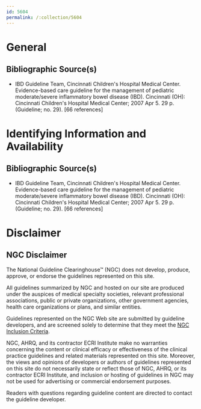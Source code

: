 ```yaml
---
id: 5604
permalink: /:collection/5604
---
```


# General

## Bibliographic Source(s)

- IBD Guideline Team, Cincinnati Children's Hospital Medical Center. Evidence-based care guideline for the management of pediatric moderate/severe inflammatory bowel disease (IBD). Cincinnati (OH): Cincinnati Children's Hospital Medical Center; 2007 Apr 5. 29 p. (Guideline; no. 29). [66 references]

# Identifying Information and Availability

## Bibliographic Source(s)

- IBD Guideline Team, Cincinnati Children's Hospital Medical Center. Evidence-based care guideline for the management of pediatric moderate/severe inflammatory bowel disease (IBD). Cincinnati (OH): Cincinnati Children's Hospital Medical Center; 2007 Apr 5. 29 p. (Guideline; no. 29). [66 references]

# Disclaimer

## NGC Disclaimer

The National Guideline Clearinghouse™ (NGC) does not develop, produce, approve, or endorse the guidelines represented on this site.

All guidelines summarized by NGC and hosted on our site are produced under the auspices of medical specialty societies, relevant professional associations, public or private organizations, other government agencies, health care organizations or plans, and similar entities.

Guidelines represented on the NGC Web site are submitted by guideline developers, and are screened solely to determine that they meet the [NGC Inclusion Criteria](/help-and-about/summaries/inclusion-criteria).

NGC, AHRQ, and its contractor ECRI Institute make no warranties concerning the content or clinical efficacy or effectiveness of the clinical practice guidelines and related materials represented on this site. Moreover, the views and opinions of developers or authors of guidelines represented on this site do not necessarily state or reflect those of NGC, AHRQ, or its contractor ECRI Institute, and inclusion or hosting of guidelines in NGC may not be used for advertising or commercial endorsement purposes.

Readers with questions regarding guideline content are directed to contact the guideline developer.

